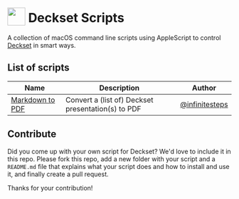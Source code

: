 # <img src="https://deckset.imgix.net/Deckset-Logo.png?auto=format&w=80" width="40" style="vertical-align: bottom;"> Deckset Scripts

A collection of macOS command line scripts using AppleScript to control 
[Deckset](https://www.deckset.com/) in smart ways.


## List of scripts

| Name | Description | Author |
|---|---|--|
| [Markdown to PDF](./markdown-to-pdf) | Convert a (list of) Deckset presentation(s) to PDF | [@infinitesteps](https://github.com/infinitesteps) |


## Contribute

Did you come up with your own script for Deckset? We'd love to include it in this repo. 
Please fork this repo, add a new folder with your script and a `README.md` file that 
explains what your script does and how to install and use it, and finally create a pull 
request.

Thanks for your contribution!
